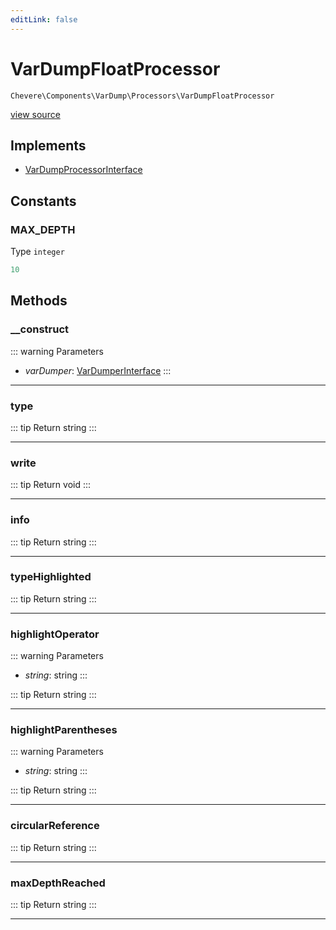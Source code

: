 ```yaml
---
editLink: false
---
```


# VarDumpFloatProcessor

`Chevere\Components\VarDump\Processors\VarDumpFloatProcessor`

[view source](https://github.com/chevere/chevere/blob/main/src/Chevere/Components/VarDump/Processors/VarDumpFloatProcessor.php)

## Implements

- [VarDumpProcessorInterface](../../../Interfaces/VarDump/VarDumpProcessorInterface.md)

## Constants

### MAX_DEPTH

Type `integer`

```php
10
```

## Methods

### __construct

::: warning Parameters
- *varDumper*: [VarDumperInterface](../../../Interfaces/VarDump/VarDumperInterface.md)
:::

---

### type

::: tip Return
string
:::

---

### write

::: tip Return
void
:::

---

### info

::: tip Return
string
:::

---

### typeHighlighted

::: tip Return
string
:::

---

### highlightOperator

::: warning Parameters
- *string*: string
:::

::: tip Return
string
:::

---

### highlightParentheses

::: warning Parameters
- *string*: string
:::

::: tip Return
string
:::

---

### circularReference

::: tip Return
string
:::

---

### maxDepthReached

::: tip Return
string
:::

---
